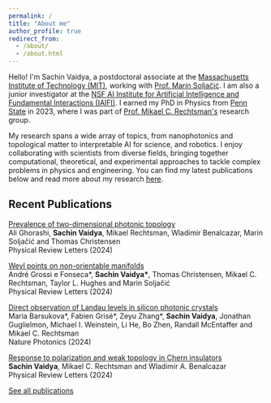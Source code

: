 ```yaml
---
permalink: /
title: "About me"
author_profile: true
redirect_from: 
  - /about/
  - /about.html
---
```


Hello! I'm Sachin Vaidya, a postdoctoral associate at the [Massachusetts Institute of Technology (MIT)](https://physics.mit.edu/), working with [Prof. Marin Soljačić](https://marin-rle.mit.edu/). I am also a junior investigator at the [NSF AI Institute for Artificial Intelligence and Fundamental Interactions (IAIFI)](https://iaifi.org/). I earned my PhD in Physics from [Penn State](https://science.psu.edu/physics) in 2023, where I was part of [Prof. Mikael C. Rechtsman's](https://leptos.psu.edu/) research group. 

My research spans a wide array of topics, from nanophotonics and topological matter to interpretable AI for science, and robotics. I enjoy collaborating with scientists from diverse fields, bringing together computational, theoretical, and experimental approaches to tackle complex problems in  physics and engineering. You can find my latest publications below and read more about my research [here](/research/).

## Recent Publications
[Prevalence of two-dimensional photonic topology](https://journals.aps.org/prl/abstract/10.1103/PhysRevLett.133.056602)\
Ali Ghorashi, **Sachin Vaidya**, Mikael Rechtsman, Wladimir Benalcazar, Marin Soljačić and Thomas Christensen\
Physical Review Letters (2024)

[Weyl points on non-orientable manifolds](https://journals.aps.org/prl/abstract/10.1103/PhysRevLett.132.266601)\
André Grossi e Fonseca\*, **Sachin Vaidya\***, Thomas Christensen, Mikael C. Rechtsman, Taylor L. Hughes and Marin Soljačić\
Physical Review Letters (2024)

[Direct observation of Landau levels in silicon photonic crystals](https://www.nature.com/articles/s41566-024-01425-y)\
Maria Barsukova\*, Fabien Grisé\*, Zeyu Zhang\*, **Sachin Vaidya**, Jonathan Guglielmon, Michael I. Weinstein, Li He, Bo Zhen, Randall McEntaffer and Mikael C. Rechtsman\
Nature Photonics (2024)

[Response to polarization and weak topology in Chern insulators](https://journals.aps.org/prl/abstract/10.1103/PhysRevLett.132.116602)\
**Sachin Vaidya**, Mikael C. Rechtsman and Wladimir A. Benalcazar\
Physical Review Letters (2024)

[See all publications](/publications/)
